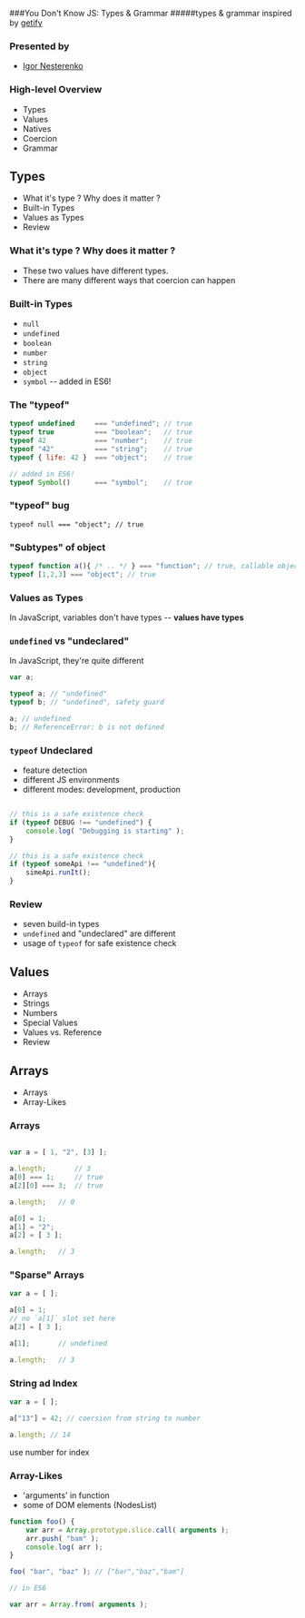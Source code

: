 ###You Don't Know JS: Types & Grammar
#####types & grammar
inspired by [getify](https://github.com/getify/You-Dont-Know-JS/tree/master/types%20%26%20grammar)

### Presented by
* [Igor Nesterenko](https://twitter.com/nesterone)

### High-level Overview

* Types
* Values
* Natives
* Coercion
* Grammar


## Types

* What it's type ? Why does it matter ?
* Built-in Types
* Values as Types
* Review

### What it's type ? Why does it matter ?

* These two values have different types.
* There are many different ways that coercion can happen

### Built-in Types

* `null`
* `undefined`
* `boolean`
* `number`
* `string`
* `object`
* `symbol` -- added in ES6!

### The "typeof"

```js
typeof undefined     === "undefined"; // true
typeof true          === "boolean";   // true
typeof 42            === "number";    // true
typeof "42"          === "string";    // true
typeof { life: 42 }  === "object";    // true

// added in ES6!
typeof Symbol()      === "symbol";    // true
```

### "typeof" bug

`typeof null === "object"; // true`

### "Subtypes" of object

```js
typeof function a(){ /* .. */ } === "function"; // true, callable object
typeof [1,2,3] === "object"; // true

```

### Values as Types

In JavaScript, variables don't have types -- **values have types**


### `undefined` vs "undeclared"

In JavaScript, they're quite different

```js
var a;

typeof a; // "undefined"
typeof b; // "undefined", safety guard

a; // undefined
b; // ReferenceError: b is not defined

```


### `typeof` Undeclared

* feature detection 
* different JS environments
* different modes: development, production

```js

// this is a safe existence check
if (typeof DEBUG !== "undefined") {
	console.log( "Debugging is starting" );
}

// this is a safe existence check
if (typeof someApi !== "undefined"){
    simeApi.runIt();
}

```

### Review

* seven build-in types
* `undefined` and "undeclared" are different
* usage of `typeof` for safe existence check

## Values

* Arrays
* Strings
* Numbers
* Special Values
* Values vs. Reference
* Review

## Arrays

* Arrays
* Array-Likes

### Arrays

```js

var a = [ 1, "2", [3] ];

a.length;		// 3
a[0] === 1;		// true
a[2][0] === 3;	// true

a.length;	// 0

a[0] = 1;
a[1] = "2";
a[2] = [ 3 ];

a.length;	// 3

```

### "Sparse" Arrays

```js
var a = [ ];

a[0] = 1;
// no `a[1]` slot set here
a[2] = [ 3 ];

a[1];		// undefined

a.length;	// 3
```

### String ad Index

```js
var a = [ ];

a["13"] = 42; // coersion from string to number

a.length; // 14
```

use number for index

### Array-Likes

* 'arguments' in function
* some of DOM elements (NodesList)

```js
function foo() {
	var arr = Array.prototype.slice.call( arguments );
	arr.push( "bam" );
	console.log( arr );
}

foo( "bar", "baz" ); // ["bar","baz","bam"]

// in ES6

var arr = Array.from( arguments );

```


